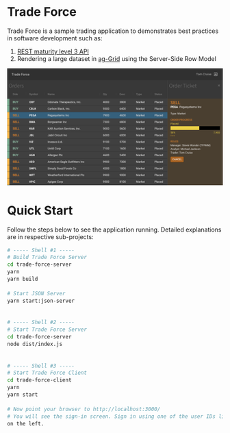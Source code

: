 # Trade Force

Trade Force is a sample trading application to demonstrates best practices in
software development such as:

1. [REST maturity level 3 API](https://martinfowler.com/articles/richardsonMaturityModel.html)
2. Rendering a large dataset in [ag-Grid]() using the Server-Side Row Model

![Screen Shot](assets/screenshot.png)

# Quick Start

Follow the steps below to see the application running. Detailed explanations are
in respective sub-projects:

```bash
# ----- Shell #1 -----
# Build Trade Force Server
cd trade-force-server
yarn
yarn build

# Start JSON Server
yarn start:json-server


# ----- Shell #2 -----
# Start Trade Force Server
cd trade-force-server
node dist/index.js


# ----- Shell #3 -----
# Start Trade Force Client
cd trade-force-client
yarn
yarn start

# Now point your browser to http://localhost:3000/
# You will see the sign-in screen. Sign in using one of the user IDs listed
on the left.
```
